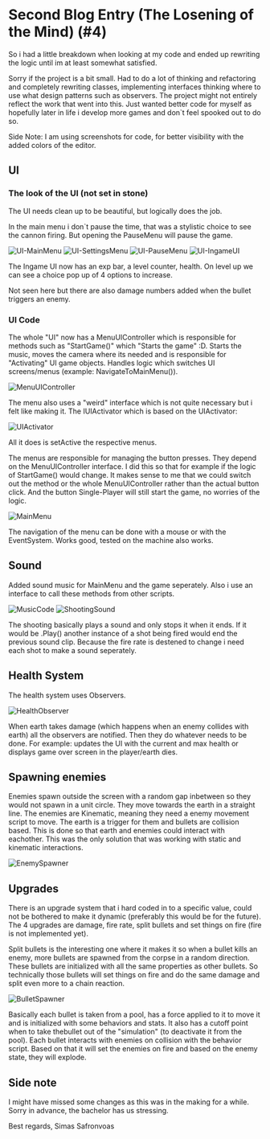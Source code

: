 # Second Blog Entry (The Losening of the Mind) (#4)

So i had a little breakdown when looking at my code and ended up rewriting the logic until im at least somewhat satisfied.

Sorry if the project is a bit small. Had to do a lot of thinking and refactoring and completely rewriting classes, implementing interfaces thinking where to use what design patterns such as observers. The project might not entirely reflect the work that went into this. Just wanted better code for myself as hopefully later in life i develop more games and don`t feel spooked out to do so.

Side Note: I am using screenshots for code, for better visibility with the added colors of the editor.

## UI

### The look of the UI (not set in stone)

The UI needs clean up to be beautiful, but logically does the job.

In the main menu i don`t pause the time, that was a stylistic choice to see the cannon firing. But opening the PauseMenu will pause the game.

![UI-MainMenu](/Blog/resources/entry2-MainMenu.png)
![UI-SettingsMenu](/Blog/resources/entry2-UI-Settings.png)
![UI-PauseMenu](/Blog/resources/entry2-UI-PauseMenu.png)
![UI-IngameUI](/Blog/resources/entry2-UI-IngameUI.png)

The Ingame UI now has an exp bar, a level counter, health. On level up we can see a choice pop up of 4 options to increase.

Not seen here but there are also damage numbers added when the bullet triggers an enemy.

### UI Code

The whole "UI" now has a MenuUIController which is responsible for methods such as "StartGame()" which "Starts the game" :D. Starts the music, moves the camera where its needed and is responsible for "Activating" UI game objects. Handles logic which switches UI screens/menus (example: NavigateToMainMenu()).

![MenuUIController](/Blog/resources/entry2-MenuUIController.png)

The menu also uses a "weird" interface which is not quite necessary but i felt like making it. The IUIActivator which is based on the UIActivator:

![UIActivator](/Blog/resources/entry2-UIActivator.png)

All it does is setActive the respective menus.

The menus are responsible for managing the button presses. They depend on the MenuUIController interface. I did this so that for example if the logic of StartGame() would change. It makes sense to me that we could switch out the method or the whole MenuUIController rather than the actual button click. And the button Single-Player will still start the game, no worries of the logic.

![MainMenu](/Blog/resources/entry2-MainMenu.png)

The navigation of the menu can be done with a mouse or with the EventSystem. Works good, tested on the machine also works.

## Sound

Added sound music for MainMenu and the game seperately. Also i use an interface to call these methods from other scripts.

![MusicCode](/Blog/resources/entry2-musicCode.png)
![ShootingSound](/Blog/resources/entry2-shootingSound.png)

The shooting basically plays a sound and only stops it when it ends. If it would be .Play() another instance of a shot being fired would end the previous sound clip. Because the fire rate is destened to change i need each shot to make a sound seperately.

## Health System

The health system uses Observers.

![HealthObserver](/Blog/resources/entry2-helthObserver.png)

When earth takes damage (which happens when an enemy collides with earth) all the observers are notified. Then they do whatever needs to be done. For example: updates the UI with the current and max health or displays game over screen in the player/earth dies.


## Spawning enemies

Enemies spawn outside the screen with a random gap inbetween so they would not spawn in a unit circle. They move towards the earth in a straight line. The enemies are Kinematic, meaning they need a enemy movement script to move. The earth is a trigger for them and bullets are collision based. This is done so that earth and enemies could interact with eachother. This was the only solution that was working with static and kinematic interactions.

![EnemySpawner](/Blog/resources/entry2-spawnEnamies.png)

## Upgrades

There is an upgrade system that i hard coded in to a specific value, could not be bothered to make it dynamic (preferably this would be for the future). The 4 upgrades are damage, fire rate, split bullets and set things on fire (fire is not implemented yet).

Split bullets is the interesting one where it makes it so when a bullet kills an enemy, more bullets are spawned from the corpse in a random direction. These bullets are initialized with all the same properties as other bullets. So technically those bullets will set things on fire and do the same damage and split even more to a chain reaction.

![BulletSpawner](/Blog/resources/entry2-bulletSpawner.png)

Basically each bullet is taken from a pool, has a force applied to it to move it and is initialized with some behaviors and stats. It also has a cutoff point when to take thebullet out of the "simulation" (to deactivate it from the pool). Each bullet interacts with enemies on collision with the behavior script. Based on that it will set the enemies on fire and based on the enemy state, they will explode.

## Side note
I might have missed some changes as this was in the making for a while. Sorry in advance, the bachelor has us stressing.

Best regards,
Simas Safronvoas